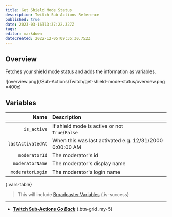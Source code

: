 ```yaml
---
title: Get Shield Mode Status
description: Twitch Sub-Actions Reference
published: true
date: 2023-03-16T13:37:22.327Z
tags: 
editor: markdown
dateCreated: 2022-12-05T09:35:30.752Z
---
```


## Overview
Fetches your shield mode status and adds the information as variables.

![overview.png](/Sub-Actions/Twitch/get-shield-mode-status/overview.png =400x)

## Variables
Name | Description
----:|:------------
`is_active` | If shield mode is active or not <br> `True`/`False`
`lastActivatedAt`| When this was last activated e.g. 12/31/2000 0:00:00 AM
`moderatorId` | The moderator's id
`moderatorName` | The moderator's display name
`moderatorLogin` | The moderator's login name
{.vars-table}

> This will include [Broadcaster Variables](/Sub-Actions/Twitch/Add-Broadcaster-Information)
{.is-success}

---

- [<i class="mdi mdi-chevron-left"></i>**Twitch Sub-Actions *Go Back***](/Sub-Actions/Twitch)
{.btn-grid .my-5}
